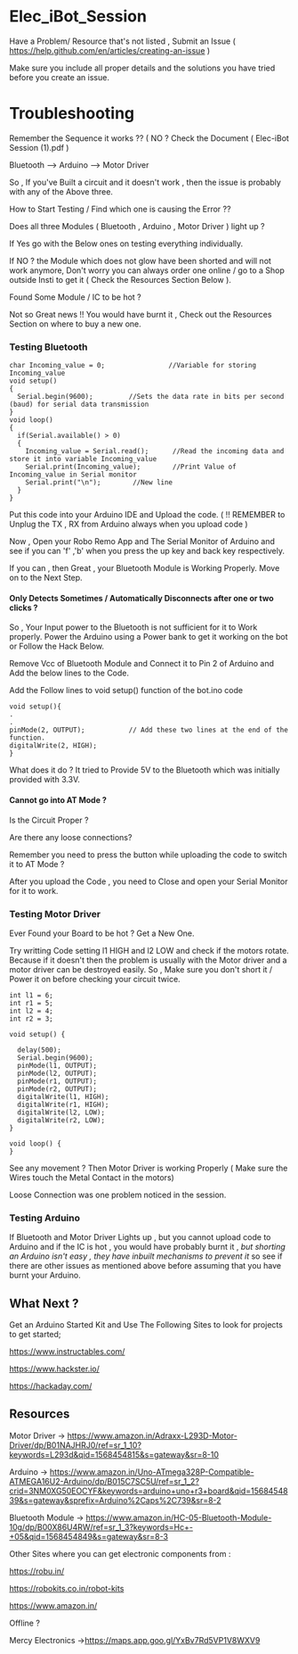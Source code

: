 # Elec_iBot_Session

Have a Problem/ Resource that's not listed , Submit an Issue ( https://help.github.com/en/articles/creating-an-issue ) 

Make sure you include all proper details and the solutions you have tried before you create an issue.

# Troubleshooting 

Remember the Sequence it works ?? ( NO ? Check the Document ( Elec-iBot Session (1).pdf )

Bluetooth --> Arduino --> Motor Driver 

So , If you've Built a circuit and it doesn't work , then the issue is probably with any of the Above three. 

How to Start Testing  / Find which one is causing the Error ??

Does all three Modules ( Bluetooth , Arduino , Motor Driver ) light up ? 

If Yes go with the Below ones on testing everything individually.

If NO ? the Module which does not glow have been shorted and will not work anymore, Don't worry you can always order one online / go to a Shop outside Insti to get it  ( Check the Resources Section Below ).

Found Some Module / IC to be hot ? 

Not so Great news !! You would have burnt it , Check out the Resources Section on where to buy a new one.

### Testing Bluetooth 

```
char Incoming_value = 0;                //Variable for storing Incoming_value
void setup() 
{
  Serial.begin(9600);         //Sets the data rate in bits per second (baud) for serial data transmission
}
void loop()
{
  if(Serial.available() > 0)  
  {
    Incoming_value = Serial.read();      //Read the incoming data and store it into variable Incoming_value
    Serial.print(Incoming_value);        //Print Value of Incoming_value in Serial monitor
    Serial.print("\n");        //New line 
  }                            
} 
```
Put this code into your Arduino IDE and Upload the code. ( !! REMEMBER to Unplug the TX , RX from Arduino always when you upload code ) 

Now , Open your Robo Remo App and The Serial Monitor of Arduino and see if you can 'f' ,'b'  when you press the up key and back key respectively. 

If you can , then Great , your Bluetooth Module is Working Properly. Move on to the Next Step. 

#### Only Detects Sometimes / Automatically Disconnects after one or two clicks ? 

So , Your Input power to the Bluetooth is not sufficient for it to Work properly. Power the Arduino using a Power bank to get it working on the bot or Follow the Hack Below.

Remove Vcc of Bluetooth Module and Connect it to Pin 2 of Arduino and Add the below lines to the Code.

Add the Follow lines to void setup() function of the bot.ino code 

```
void setup(){
.
.
pinMode(2, OUTPUT);           // Add these two lines at the end of the function.
digitalWrite(2, HIGH);
}

```

What does it do ?  It tried to Provide 5V to the Bluetooth which was initially provided with 3.3V. 

#### Cannot go into AT Mode ? 

Is the Circuit Proper ? 

Are there any loose connections? 

Remember you need to press the button while uploading the code to switch it to AT Mode  ? 

After you upload the Code , you need to Close and open your Serial Monitor for it to work. 

### Testing Motor Driver 

Ever Found your Board to be hot ? Get a New One.

Try writting Code setting l1 HIGH and l2 LOW and check if the motors rotate. Because if it doesn't then the problem is usually with the Motor driver and a motor driver can be destroyed easily. So , Make sure you don't short it / Power it on before checking your circuit twice.

```
int l1 = 6;
int r1 = 5;
int l2 = 4;
int r2 = 3;

void setup() {
  
  delay(500);
  Serial.begin(9600);
  pinMode(l1, OUTPUT);
  pinMode(l2, OUTPUT);
  pinMode(r1, OUTPUT);
  pinMode(r2, OUTPUT);
  digitalWrite(l1, HIGH);
  digitalWrite(r1, HIGH);
  digitalWrite(l2, LOW);
  digitalWrite(r2, LOW);
}

void loop() {
}

```
See any movement ? Then Motor Driver is working Properly ( Make sure the Wires touch the Metal Contact in the motors) 

Loose Connection was one problem noticed in the session. 

### Testing Arduino 

If Bluetooth and Motor Driver Lights up , but you cannot upload code to Arduino and if the IC is hot , you would have probably burnt it , *but shorting an Arduino isn't easy , they have inbuilt mechanisms to prevent it* so see if there are other issues as mentioned above before assuming that you have burnt your Arduino.



## What Next ? 

Get an Arduino Started Kit and Use The Following Sites to look for projects to get started;

https://www.instructables.com/

https://www.hackster.io/

https://hackaday.com/


## Resources 

Motor Driver -> https://www.amazon.in/Adraxx-L293D-Motor-Driver/dp/B01NAJHRJ0/ref=sr_1_10?keywords=L293d&qid=1568454815&s=gateway&sr=8-10 

Arduino -> https://www.amazon.in/Uno-ATmega328P-Compatible-ATMEGA16U2-Arduino/dp/B015C7SC5U/ref=sr_1_2?crid=3NM0XG50EOCYF&keywords=arduino+uno+r3+board&qid=1568454839&s=gateway&sprefix=Arduino%2Caps%2C739&sr=8-2 

Bluetooth Module -> https://www.amazon.in/HC-05-Bluetooth-Module-10g/dp/B00X86U4RW/ref=sr_1_3?keywords=Hc+-+05&qid=1568454849&s=gateway&sr=8-3 

Other Sites where you can get electronic components from : 

https://robu.in/ 

https://robokits.co.in/robot-kits

https://www.amazon.in/

Offline ? 

Mercy Electronics ->https://maps.app.goo.gl/YxBv7Rd5VP1V8WXV9

